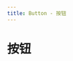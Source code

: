 ```yaml
---
title: Button - 按钮
---
```


# 按钮

<ClientOnly>
  <button-demos></button-demos>
</ClientOnly>
